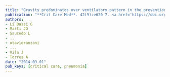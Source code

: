 ```yaml
---
title: "Gravity predominates over ventilatory pattern in the prevention of ventilator-associated pneumonia"
publication: "**Crit Care Med**. 42(9):e620-7. <a href='https://doi.org/10.1097/ccm.0000000000000487' target='_blank' rel='noopener noreferrer'>10.1097/ccm.0000000000000487</a>"
authors:
- Li Bassi G
- Marti JD
- Saucedo L
- ..
- otavioranzani
- ...
- Vila J
- Torres A
date: "2014-09-01"
pub_keys: [critical care, pneumonia]
---
```

